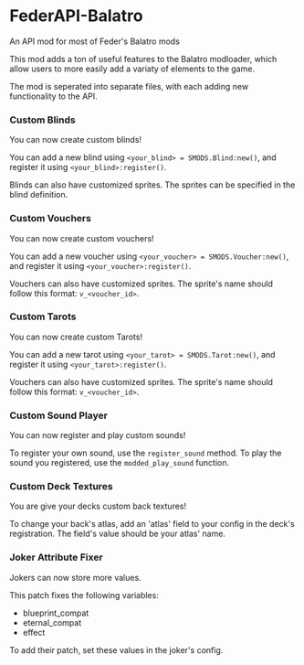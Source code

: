 
# FederAPI-Balatro

An API mod for most of Feder's Balatro mods

This mod adds a ton of useful features to the Balatro modloader, which allow users to more easily add a variaty of elements to the game.

The mod is seperated into separate files, with each adding new functionality to the API.

### Custom Blinds
You can now create custom blinds!

You can add a new blind using `<your_blind> = SMODS.Blind:new()`, and register it using `<your_blind>:register()`.

Blinds can also have customized sprites. The sprites can be specified in the blind definition.

### Custom Vouchers
You can now create custom vouchers!

You can add a new voucher using `<your_voucher> = SMODS.Voucher:new()`, and register it using `<your_voucher>:register()`.

Vouchers can also have customized sprites. The sprite's name should follow this format: `v_<voucher_id>`.

### Custom Tarots
You can now create custom Tarots!

You can add a new tarot using `<your_tarot> = SMODS.Tarot:new()`, and register it using `<your_tarot>:register()`.

Vouchers can also have customized sprites. The sprite's name should follow this format: `v_<voucher_id>`.

### Custom Sound Player
You can now register and play custom sounds!

To register your own sound, use the `register_sound` method. To play the sound you registered, use the `modded_play_sound` function.

### Custom Deck Textures
You are give your decks custom back textures!

To change your back's atlas, add an 'atlas' field to your config in the deck's registration. The field's value should be your atlas' name.

### Joker Attribute Fixer
Jokers can now store more values.

This patch fixes the following variables:
- blueprint_compat
- eternal_compat
- effect
  
To add their patch, set these values in the joker's config.

